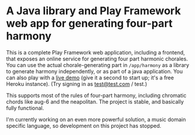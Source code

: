 A Java library and Play Framework web app for generating four-part harmony
=================================
This is a complete Play Framework web application, including a frontend, that exposes an online service for generating four part harmonic chorales. You can use the actual chorale-generating part in `/app/harmony` as a library to generate harmony independently, or as part of a java application. You can also play with a [live demo](https://woodstock-server.herokuapp.com/) (give it a second to start up; it's a free Heroku instance). (Try signing in as test@test.com / test.)

This supports most of the rules of four-part harmony, including chromatic chords like aug-6 and the neapolitan. The project is stable, and basically fully functional.

I'm currently working on an even more powerful solution, a music domain specific language, so development on this project has stopped.  
